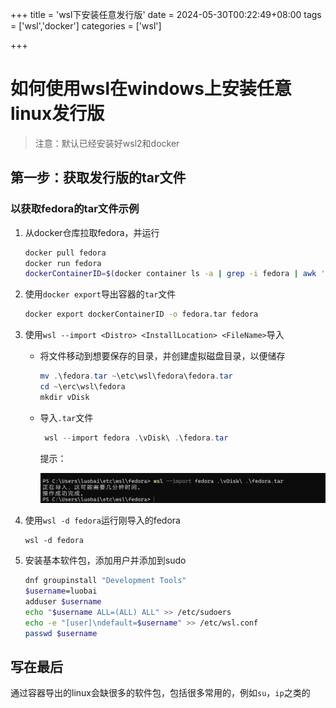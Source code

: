 +++
title = 'wsl下安装任意发行版'
date = 2024-05-30T00:22:49+08:00
tags = ['wsl','docker']
categories = ['wsl']

+++

# 如何使用wsl在windows上安装任意linux发行版

> 注意：默认已经安装好wsl2和docker

## 第一步：获取发行版的tar文件

### 以获取fedora的tar文件示例

1. 从docker仓库拉取fedora，并运行

   ```bash
   docker pull fedora
   docker run fedora
   dockerContainerID=$(docker container ls -a | grep -i fedora | awk '{print $1}')
   ```

2. 使用`docker export`导出容器的`tar`文件

   ```bash
   docker export dockerContainerID -o fedora.tar fedora
   ```

3. 使用`wsl --import <Distro> <InstallLocation> <FileName>`导入

   - 将文件移动到想要保存的目录，并创建虚拟磁盘目录，以便储存

       ```powershell
       mv .\fedora.tar ~\etc\wsl\fedora\fedora.tar
       cd ~\erc\wsl\fedora
       mkdir vDisk
       ```

   - 导入`.tar`文件

     ```powershell
      wsl --import fedora .\vDisk\ .\fedora.tar
     ```

     提示：
     
     <img src="https://raw.githubusercontent.com/luobai0110/blogpic/main/image-20240530004614502.png" alt="image-20240530004614502" style="zoom:200%;" />

4. 使用`wsl -d fedora`运行刚导入的fedora

   ```powershel
   wsl -d fedora
   ```

5. 安装基本软件包，添加用户并添加到sudo

   ```bash
   dnf groupinstall "Development Tools"
   $username=luobai
   adduser $username
   echo "$username ALL=(ALL) ALL" >> /etc/sudoers
   echo -e "[user]\ndefault=$username" >> /etc/wsl.conf
   passwd $username
   ```



## 写在最后

通过容器导出的linux会缺很多的软件包，包括很多常用的，例如`su`，`ip`之类的
